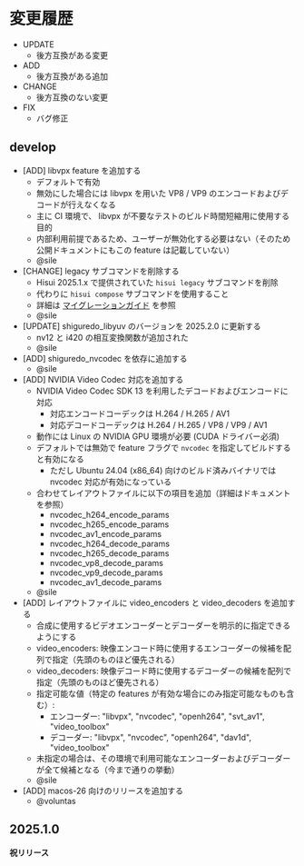 # 変更履歴

- UPDATE
  - 後方互換がある変更
- ADD
  - 後方互換がある追加
- CHANGE
  - 後方互換のない変更
- FIX
  - バグ修正

## develop

- [ADD] libvpx feature を追加する
  - デフォルトで有効
  - 無効にした場合には libvpx を用いた VP8 / VP9 のエンコードおよびデコードが行えなくなる
  - 主に CI 環境で、 libvpx が不要なテストのビルド時間短縮用に使用する目的
   - 内部利用前提であるため、ユーザーが無効化する必要はない（そのため公開ドキュメントにもこの feature は記載していない）
  - @sile
- [CHANGE] legacy サブコマンドを削除する
  - Hisui 2025.1.x で提供されていた `hisui legacy` サブコマンドを削除
  - 代わりに `hisui compose` サブコマンドを使用すること
  - 詳細は [マイグレーションガイド](./docs/migrate_hisui_legacy.md) を参照
  - @sile
- [UPDATE] shiguredo_libyuv のバージョンを 2025.2.0 に更新する
  - nv12 と i420 の相互変換関数が追加された
  - @sile
- [ADD] shiguredo_nvcodec を依存に追加する
  - @sile
- [ADD] NVIDIA Video Codec 対応を追加する
  - NVIDIA Video Codec SDK 13 を利用したデコードおよびエンコードに対応
    - 対応エンコードコーデックは H.264 / H.265 / AV1
    - 対応デコードコーデックは H.264 / H.265 / VP8 / VP9 / AV1
  - 動作には Linux の NVIDIA GPU 環境が必要 (CUDA ドライバー必須)
  - デフォルトでは無効で feature フラグで `nvcodec` を指定してビルドすると有効になる
    - ただし Ubuntu 24.04 (x86_64) 向けのビルド済みバイナリでは nvcodec 対応が有効になっている
  - 合わせてレイアウトファイルに以下の項目を追加（詳細はドキュメントを参照）
    - nvcodec_h264_encode_params
    - nvcodec_h265_encode_params
    - nvcodec_av1_encode_params
    - nvcodec_h264_decode_params
    - nvcodec_h265_decode_params
    - nvcodec_vp8_decode_params
    - nvcodec_vp9_decode_params
    - nvcodec_av1_decode_params
  - @sile
- [ADD] レイアウトファイルに video_encoders と video_decoders を追加する
  - 合成に使用するビデオエンコーダーとデコーダーを明示的に指定できるようにする
  - video_encoders: 映像エンコード時に使用するエンコーダーの候補を配列で指定（先頭のものほど優先される）
  - video_decoders: 映像デコード時に使用するデコーダーの候補を配列で指定（先頭のものほど優先される）
  - 指定可能な値（特定の features が有効な場合にのみ指定可能なものも含む）:
    - エンコーダー: "libvpx", "nvcodec", "openh264", "svt_av1", "video_toolbox"
    - デコーダー: "libvpx", "nvcodec", "openh264", "dav1d", "video_toolbox"
  - 未指定の場合は、その環境で利用可能なエンコーダーおよびデコーダーが全て候補となる（今まで通りの挙動）
  - @sile
- [ADD] macos-26 向けのリリースを追加する
  - @voluntas

## 2025.1.0

**祝リリース**
